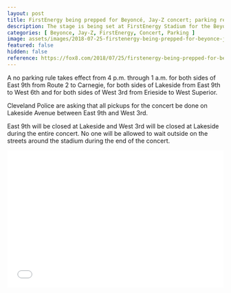 ```yaml
---
layout: post
title: FirstEnergy being prepped for Beyoncé, Jay-Z concert; parking restrictions coming
description: The stage is being set at FirstEnergy Stadium for the Beyoncé and Jay-Z concert tonight. If you are heading downtown, there are a number of parking restrictions that will be in effect tonight. The “OTR II Tour”  kicks off at 7:30 p.m. at FirstEnergy Stadium.
categories: [ Beyonce, Jay-Z, FirstEnergy, Concert, Parking ]
image: assets/images/2018-07-25-firstenergy-being-prepped-for-beyonce-jay-z-concert.png
featured: false
hidden: false
reference: https://fox8.com/2018/07/25/firstenergy-being-prepped-for-beyonce-jay-z-concert-parking-restrictions-coming/
---
```

A no parking rule takes effect from 4 p.m. through 1 a.m. for both sides of East 9th from Route 2 to Carnegie, for both sides of Lakeside from East 9th to West 6th and for both sides of West 3rd from Erieside to West Superior.

Cleveland Police are asking that all pickups for the concert be done on Lakeside Avenue between East 9th and West 3rd.

East 9th will be closed at Lakeside and West 3rd will be closed at Lakeside during the entire concert. No one will be allowed to wait outside on the streets around the stadium during the end of the concert.

<iframe height='320' frameborder='0' allowfullscreen src='//cdn2.trb.tv/iframe.html?ec=5tZHZ0ZjE6BaDbeXZYZ-cXAmYPksic2B&pbid=b248f00b9d6e4d7ba21cbc796a85f61c&pcode=hvZXE6LAucDf6RdQ6h18j_W_oNxg' style="width: 100%;"></iframe>
